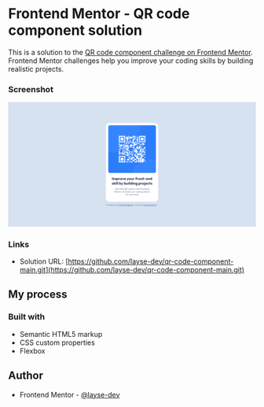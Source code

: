 # Frontend Mentor - QR code component solution

This is a solution to the [QR code component challenge on Frontend Mentor](https://www.frontendmentor.io/challenges/qr-code-component-iux_sIO_H). Frontend Mentor challenges help you improve your coding skills by building realistic projects. 


### Screenshot

![](./images/Screenshot-solution.png)

### Links

- Solution URL: [https://github.com/layse-dev/qr-code-component-main.git](https://github.com/layse-dev/qr-code-component-main.git)

## My process

### Built with

- Semantic HTML5 markup
- CSS custom properties
- Flexbox

## Author
 
- Frontend Mentor - [@layse-dev](https://www.frontendmentor.io/profile/layse-dev)
